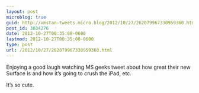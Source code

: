 ```yaml
---
layout: post
microblog: true
guid: http://vmstan-tweets.micro.blog/2012/10/27/262079967330959360.html
post_id: 3034276
date: 2012-10-27T00:35:08-0600
lastmod: 2012-10-27T00:35:08-0600
type: post
url: /2012/10/27/262079967330959360.html
---
```

Enjoying a good laugh watching MS geeks tweet about how great their new Surface is and how it’s going to crush the iPad, etc.

It’s so cute.
